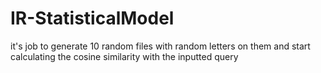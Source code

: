 # IR-StatisticalModel

it's job to generate 10 random files with random letters on them and start calculating the cosine similarity with the inputted query
